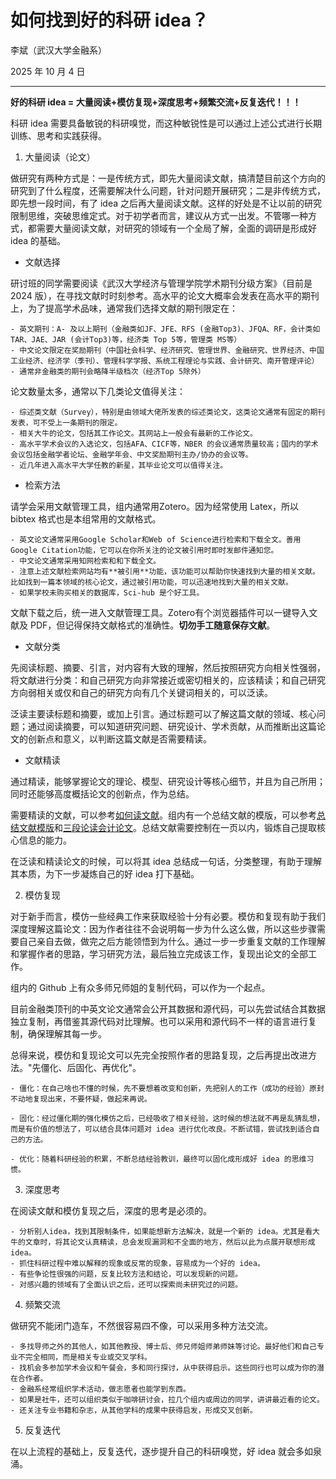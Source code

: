 # 如何找到好的科研 idea？

李斌（武汉大学金融系）

2025 年 10 月 4 日

---

**好的科研 idea = 大量阅读+模仿复现+深度思考+频繁交流+反复迭代！！！**

科研 idea 需要具备敏锐的科研嗅觉，而这种敏锐性是可以通过上述公式进行长期训练、思考和实践获得。

1. 大量阅读（论文）

做研究有两种方式是：一是传统方式，即先大量阅读文献，搞清楚目前这个方向的研究到了什么程度，还需要解决什么问题，针对问题开展研究；二是非传统方式，即先想一段时间，有了 idea 之后再大量阅读文献。这样的好处是不让以前的研究限制思维，突破思维定式。对于初学者而言，建议从方式一出发。不管哪一种方式，都需要大量阅读文献，对研究的领域有一个全局了解，全面的调研是形成好 idea 的基础。

- 文献选择

研讨班的同学需要阅读《武汉大学经济与管理学院学术期刊分级方案》（目前是 2024 版），在寻找文献时时刻参考。高水平的论文大概率会发表在高水平的期刊上，为了提高学术品味，通常我们选择文献的期刊限定在：
    
    - 英文期刊：A- 及以上期刊（金融类如JF、JFE、RFS (金融Top3)、JFQA、RF，会计类如 TAR、JAE、JAR (会计Top3)等，经济类 Top 5等，管理类 MS等）
    - 中文论文限定在奖励期刊（中国社会科学、经济研究、管理世界、金融研究、世界经济、中国工业经济、经济学（季刊）、管理科学学报、系统工程理论与实践、会计研究、南开管理评论）
    - 通常非金融类的期刊会略降半级档次（经济Top 5除外）

论文数量太多，通常以下几类论文值得关注：

    - 综述类文献（Survey），特别是由领域大佬所发表的综述类论文，这类论文通常有固定的期刊发表，可不受上一条期刊的限定。
    - 相关大牛的论文，包括其工作论文。其网站上一般会有最新的工作论文。
    - 高水平学术会议的入选论文，包括AFA、CICF等，NBER 的会议通常质量较高；国内的学术会议包括金融学者论坛、金融学年会、中文奖励期刊主办/协办的会议等。
    - 近几年进入高水平大学任教的新星，其毕业论文可以值得关注。

- 检索方法

请学会采用文献管理工具，组内通常用Zotero。因为经常使用 Latex，所以 bibtex 格式也是本组常用的文献格式。

    - 英文论文通常采用Google Scholar和Web of Science进行检索和下载全文。善用Google Citation功能，它可以在你所关注的论文被引用时即时发邮件通知您。
    - 中文论文通常采用知网检索和和下载全文。
    - 注意上述文献检索网站均有**被引用**功能，该功能可以帮助你快速找到大量的相关文献。比如找到一篇本领域的核心论文，通过被引用功能，可以迅速地找到大量的相关文献。
    - 如果学校未购买相关的数据库，Sci-hub 是个好工具。

文献下载之后，统一进入文献管理工具。Zotero有个浏览器插件可以一键导入文献及 PDF，但记得保持文献格式的准确性。**切勿手工随意保存文献**。

- 文献分类

先阅读标题、摘要、引言，对内容有大致的理解，然后按照研究方向相关性强弱，将文献进行分类：和自己研究方向非常接近或密切相关的，应该精读；和自己研究方向弱相关或仅和自己的研究方向有几个关键词相关的，可以泛读。

泛读主要读标题和摘要，或加上引言。通过标题可以了解这篇文献的领域、核心问题；通过阅读摘要，可以知道研究问题、研究设计、学术贡献，从而推断出这篇论文的创新点和意义，以判断这篇文献是否需要精读。

- 文献精读

通过精读，能够掌握论文的理论、模型、研究设计等核心细节，并且为自己所用；同时还能够高度概括论文的创新点，作为总结。

需要精读的文献，可以参考[如何读文献](02-0-如何读文献)。组内有一个总结文献的模版，可以参考[总结文献模版](06-01-summarize_papers_20240319.pdf)和[三段论读会计论文](06-02-Kinney_2019.pdf)。总结文献需要控制在一页以内，锻炼自己提取核心信息的能力。

在泛读和精读论文的时候，可以将其 idea 总结成一句话，分类整理，有助于理解其本质，为下一步凝炼自己的好 idea 打下基础。

2. 模仿复现

对于新手而言，模仿一些经典工作来获取经验十分有必要。模仿和复现有助于我们深度理解这篇论文：因为作者往往不会说明每一步为什么这么做，所以这些步骤需要自己亲自去做，做完之后方能领悟到为什么。通过一步一步重复文献的工作理解和掌握作者的思路，学习研究方法，最后独立完成该工作，复现出论文的全部工作。

组内的 Github 上有众多师兄师姐的复制代码，可以作为一个起点。

目前金融类顶刊的中英文论文通常会公开其数据和源代码，可以先尝试结合其数据独立复制，再借鉴其源代码对比理解。也可以采用和源代码不一样的语言进行复制，确保理解其每一步。

总得来说，模仿和复现论文可以先完全按照作者的思路复现，之后再提出改进方法。"先僵化、后固化、再优化"。

    - 僵化：在自己啥也不懂的时候，先不要想着改变和创新，先把别人的工作（成功的经验）原封不动地复现出来，不要怀疑，做起来再说。

    - 固化：经过僵化期的强化模仿之后，已经吸收了相关经验，这时候的想法就不再是乱猜乱想，而是有价值的想法了，可以结合具体问题对 idea 进行优化改良。不断试错，尝试找到适合自己的方法。

    - 优化：随着科研经验的积累，不断总结经验教训，最终可以固化成形成好 idea 的思维习惯。

3. 深度思考

在阅读文献和模仿复现之后，深度的思考是必须的。

    - 分析别人idea，找到其限制条件，如果能想新方法解决，就是一个新的 idea。尤其是看大牛的文章时，将其论文认真精读，总会发现漏洞和不全面的地方，然后以此为点展开联想形成 idea。
    - 抓住科研过程中难以解释的现象或反常的现象，容易成为一个好的 idea。
    - 有些争论性很强的问题，反复比较方法和结论，可以发现新的问题。
    - 对感兴趣的领域有了全面认识之后，还可以探索尚未研究过的问题。

4. 频繁交流

做研究不能闭门造车，不然很容易四不像，可以采用多种方法交流。

    - 多找导师之外的其他人，如其他教授、博士后、师兄师姐师弟师妹等讨论。最好他们和自己专业不完全相同，而是相关专业或交叉学科。
    - 找机会多参加学术会议和午餐会，多和同行探讨，从中获得启示。这些同行也可以成为你的潜在合作者。
    - 金融系经常组织学术活动，做志愿者也能学到东西。
    - 如果是社牛，还可以组织类似于咖啡研讨会，拉几个组内或周边的同学，讲讲最近看的论文。
    - 还关注专业书籍和杂志，从其他学科的成果中获得启发，形成交叉创新。

5. 反复迭代

在以上流程的基础上，反复迭代，逐步提升自己的科研嗅觉，好 idea 就会多如泉涌。


